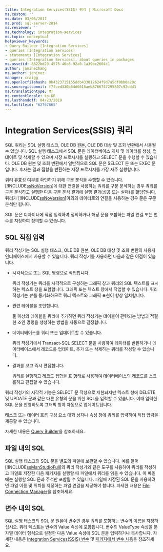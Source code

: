 ```yaml
---
title: Integration Services(SSIS) 쿼리 | Microsoft Docs
ms.custom: ''
ms.date: 03/06/2017
ms.prod: sql-server-2014
ms.reviewer: ''
ms.technology: integration-services
ms.topic: conceptual
helpviewer_keywords:
- Query Builder [Integration Services]
- queries [Integration Services]
- statements [Integration Services]
- queries [Integration Services], about queries in packages
ms.assetid: 8822bd29-4575-46c8-92a0-1a39bc2604c1
author: janinezhang
ms.author: janinez
manager: craigg
ms.openlocfilehash: 0b4323715155ddb433012624f9d7a5df9bb0a29c
ms.sourcegitcommit: f7fced330b64d6616aeb8766747295807c92dd41
ms.translationtype: MT
ms.contentlocale: ko-KR
ms.lasthandoff: 04/23/2019
ms.locfileid: "62767665"
---
```

# <a name="integration-services-ssis-queries"></a>Integration Services(SSIS) 쿼리
  SQL 쿼리는 SQL 실행 태스크, OLE DB 원본, OLE DB 대상 및 조회 변환에서 사용될 수 있습니다. SQL 실행 태스크에서 SQL 문은 데이터베이스 개체 및 데이터를 생성, 업데이트 및 삭제할 수 있으며 저장 프로시저를 실행하고 SELECT 문을 수행할 수 있습니다. OLE DB 원본 및 조회 변환에서 일반적으로 SQL 문은 SELECT 문 또는 EXEC 문입니다. 후자는 결과 집합을 반환하는 저장 프로시저를 가장 자주 실행합니다.  
  
 쿼리 유효성 여부를 확인하기 위해 구문 분석을 수행할 수 있습니다. [!INCLUDE[ssNoVersion](../includes/ssnoversion-md.md)]에 대한 연결을 사용하는 쿼리를 구문 분석하는 경우 쿼리를 구문 분석하고 실행한 다음 구문 분석 결과에 실행 결과(성공 또는 실패)를 할당합니다. 쿼리가 [!INCLUDE[ssNoVersion](../includes/ssnoversion-md.md)]이외의 데이터로의 연결을 사용하는 경우 문은 구문 분석만 됩니다.  
  
 SQL 문은 디자이너에 직접 입력하여 정의하거나 해당 문을 포함하는 파일 연결 또는 변수를 지정하여 정의할 수 있습니다.  
  
## <a name="direct-input-sql"></a>SQL 직접 입력  
 쿼리 작성기는 SQL 실행 태스크, OLE DB 원본, OLE DB 대상 및 조회 변환의 사용자 인터페이스에서 사용할 수 있습니다. 쿼리 작성기를 사용하면 다음과 같은 이점이 있습니다.  
  
-   시각적으로 또는 SQL 명령으로 작업합니다.  
  
     쿼리 작성기는 쿼리를 시각적으로 구성하는 그래픽 창과 쿼리의 SQL 텍스트를 표시하는 텍스트 창을 포함합니다. 그래픽 또는 텍스트 창에서 작업할 수 있습니다. 쿼리 작성기는 뷰를 동기화하므로 쿼리 텍스트와 그래픽 표현이 항상 일치합니다.  
  
-   관련 테이블을 조인합니다.  
  
     둘 이상의 테이블을 쿼리에 추가하면 쿼리 작성기는 테이블이 관련되는 방법과 적절한 조인 명령을 생성하는 방법을 자동으로 결정합니다.  
  
-   데이터베이스를 쿼리 또는 업데이트할 수 있습니다.  
  
     쿼리 작성기에서 Transact-SQL SELECT 문을 사용하여 데이터를 반환하거나 데이터베이스에서 레코드를 업데이트, 추가 또는 삭제하는 쿼리를 작성할 수 있습니다.  
  
-   결과를 보고 즉시 편집합니다.  
  
     쿼리를 실행하고 레코드 집합을 표 형태로 사용하여 데이터베이스의 레코드를 스크롤하고 편집할 수 있습니다.  
  
 쿼리 작성기의 시각적 기능은 SELECT 문 작성으로 제한되지만 텍스트 창에 DELETE 및 UPDATE 문과 같은 다른 유형의 문을 위한 SQL을 입력할 수 있습니다. 이때 입력한 SQL 문을 반영하도록 그래픽 창이 자동으로 업데이트됩니다.  
  
 태스크 또는 데이터 흐름 구성 요소 대화 상자나 속성 창에 쿼리를 입력하여 직접 입력을 제공할 수 있습니다.  
  
 자세한 내용은 [Query Builder](../../2014/integration-services/query-builder.md)을 참조하세요.  
  
## <a name="sql-in-files"></a>파일 내의 SQL  
 SQL 실행 태스크의 SQL 문을 별도의 파일에 보관할 수 있습니다. 예를 들어 [!INCLUDE[ssManStudioFull](../includes/ssmanstudiofull-md.md)]의 쿼리 작성기와 같은 도구를 사용하여 쿼리를 작성하고 파일로 저장한 다음 패키지를 실행할 때 파일에서 쿼리를 읽을 수 있습니다. 이 파일에는 실행할 SQL 문과 주석만 포함될 수 있습니다. 파일에 저장된 SQL 문을 사용하려면 파일 이름 및 위치를 지정하는 파일 연결을 제공해야 합니다. 자세한 내용은 [File Connection Manager](connection-manager/file-connection-manager.md)을 참조하세요.  
  
## <a name="sql-in-variables"></a>변수 내의 SQL  
 SQL 실행 태스크의 SQL 문 원본이 변수인 경우 쿼리를 포함하는 변수의 이름을 지정하십시오. 쿼리 텍스트는 변수의 Value 속성에 포함됩니다. 변수의 ValueType 속성을 문자열 데이터 형식으로 설정한 다음 Value 속성에 SQL 문을 입력하거나 복사합니다. 자세한 내용은 [Integration Services&#40;SSIS&#41; 변수](integration-services-ssis-variables.md) 및 [패키지에서 변수 사용](../../2014/integration-services/use-variables-in-packages.md)을 참조하세요.  
  
  
